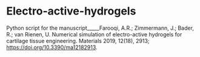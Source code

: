 # Electro-active-hydrogels
Python script for the manuscript_____Farooqi, A.R.; Zimmermann, J.; Bader, R.; van Rienen, U. Numerical simulation of electro-active hydrogels for cartilage tissue engineering. Materials 2019, 12(18), 2913; https://doi.org/10.3390/ma12182913.

